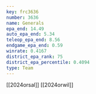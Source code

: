 ```yaml
---
key: frc3636
number: 3636
name: Generals
epa_end: 14.49
auto_epa_end: 5.34
teleop_epa_end: 8.56
endgame_epa_end: 0.59
winrate: 0.4167
district_epa_rank: 75
district_epa_percentile: 0.4094
type: Team
---
```

[[2024orsal]]
[[2024orwil]]
